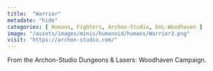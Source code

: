 ```yaml
---
title:  "Warrior"
metadate: "hide"
categories: [ Humans, Fighters, Archon-Studio, DnL-Woodhaven ]
image: "/assets/images/minis/humanoid/humans/Warrior3.png"
visit: "https://archon-studio.com/"
---
```

From the Archon-Studio Dungeons & Lasers: Woodhaven Campaign.